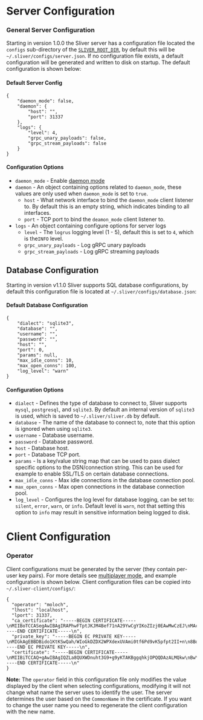 
# Server Configuration

### General Server Configuration
 
Starting in version 1.0.0 the Sliver server has a configuration file located the `configs` sub-directory of the [`SLIVER_ROOT_DIR`](https://github.com/BishopFox/sliver/wiki/Environment-Variables#assets), by default this will be `~/.sliver/configs/server.json`. If no configuration file exists, a default configuration will be generated and written to disk on startup. The default configuration is shown below:

#### Default Server Config
```
{
    "daemon_mode": false,
    "daemon": {
        "host": "",
        "port": 31337
    },
    "logs": {
        "level": 4,
        "grpc_unary_payloads": false,
        "grpc_stream_payloads": false
    }
}
```

#### Configuration Options
* `daemon_mode` - Enable [daemon mode](https://github.com/BishopFox/sliver/wiki/Daemon-Mode)
* `daemon` - An object containing options related to `daemon_mode`, these values are only used when `daemon_mode` is set to `true`.
  * `host` - What network interface to bind the `daemon_mode` client listener to. By default this is an empty string, which indicates binding to all interfaces.
  * `port` - TCP port to bind the `deamon_mode` client listener to.
* `logs` - An object containing configure options for server logs
  * `level` - The `logrus` logging level (1 - 5), default this is set to `4`, which is the`INFO` level.
  * `grpc_unary_payloads` - Log gRPC unary payloads
  * `grpc_stream_payloads` - Log gRPC streaming payloads


## Database Configuration

Starting in version v1.1.0 Sliver supports SQL database configurations, by default this configuration file is located at `~/.sliver/configs/database.json`:

#### Default Database Configuration
```
{
    "dialect": "sqlite3",
    "database": "",
    "username": "",
    "password": "",
    "host": "",
    "port": 0,
    "params": null,
    "max_idle_conns": 10,
    "max_open_conns": 100,
    "log_level": "warn"
}
```

#### Configuration Options
* `dialect` - Defines the type of database to connect to, Sliver supports `mysql`, `postgresql`, and `sqlite3`. By default an internal version of `sqlite3` is used, which is saved to `~/.sliver/sliver.db` by default.
* `database` - The name of the database to connect to, note that this option is ignored when using `sqlite3`.
* `username` - Database username.
* `password` - Database password.
* `host` - Database host.
* `port` - Database TCP port.
* `params` - Is a key/value string map that can be used to pass dialect specific options to the DSN/connection string. This can be used for example to enable SSL/TLS on certain database connections.
* `max_idle_conns` - Max idle connections in the database connection pool.
* `max_open_conns` - Max open connections in the database connection pool.
* `log_level` - Configures the log level for database logging, can be set to: `silent`, `error`, `warn`, or `info`. Default level is `warn`, not that setting this option to `info` may result in sensitive information being logged to disk.


# Client Configuration


### Operator 

Client configurations must be generated by the server (they contain per-user key pairs). For more details see [multiplayer mode](https://github.com/BishopFox/sliver/wiki/Multiplayer-Mode), and example configuration is shown below. Client configuration files can be copied into `~/.sliver-client/configs/`:

```
{
  "operator": "moloch",
  "lhost": "localhost",
  "lport": 31337,
  "ca_certificate": "-----BEGIN CERTIFICATE-----\nMIIBoTCCASegAwIBAgIRAPhwFTptJKJM4Bef71nA29YwCgYIKoZIzj0EAwMwCzEJ\nMAcGA1UEChMAMB4XDTIwMDExNDIyNTY1NloXDTIzMDExMzIyNTY1NlowCzEJMAcG\nA1UEChMAMHYwEAYHKoZIzj0CAQYFK4EEACIDYgAEmvGJZ8zDqLxge2PfhK1QcdOi\n6kEV8vgz/S1fSiU9h21JDVaX+FFhG2cYIzr1Q3zE2Ml+pUdnwUSk24pFFTUhjlsO\n4H2YQC/W46DXSa8VQdvpfDaTPYLzXuBhsdVcn2rdo08wTTAOBgNVHQ8BAf8EBAMC\nAqQwHQYDVR0lBBYwFAYIKwYBBQUHAwEGCCsGAQUFBwMCMA8GA1UdEwEB/wQFMAMB\nAf8wCwYDVR0RBAQwAoIAMAoGCCqGSM49BAMDA2gAMGUCMQDOj0sVrVoJSkN4qiqn\nS9wMFNeVOZ+5TVZOOpTn19nc4C/wq9jwdYRHW1dlmvWu2LMCMCm2y1TkaWLa/i4t\nArTCIiCmNVRxAR1xFsWama9yv7wFY0+5xKS7W944418v0jYJKA==\n-----END CERTIFICATE-----\n",
  "private_key": "-----BEGIN EC PRIVATE KEY-----\nMIGkAgEBBDBido1KtKSwQah/WIoGkDZDX2WPXdexUVAmi0tf6Pd9vK5pfpt2II+n\n8BqkV0ifyjugBwYFK4EEACKhZANiAATHATh7e8uX/MN5mokguQf4ywXgTaihYD//\nyraEUcZAYsrCtDHmdAH356GPrxlPSpwyWhFV3fIQJKI2Hf/8/mAd3wqCGQQzq5Mt\ncM0B36+vP9wOGsTI/tc32+0glRZoxo8=\n-----END EC PRIVATE KEY-----\n",
  "certificate": "-----BEGIN CERTIFICATE-----\nMIIBiTCCAQ+gAwIBAgIQZLa8QUXWDnuht3G9+g9yKTAKBggqhkjOPQQDAzALMQkw\nBwYDVQQKEwAwHhcNMTkwNzIyMjE1MzAzWhcNMjIwNzIxMjE1MzAzWjAcMQkwBwYD\nVQQKEwAxDzANBgNVBAMTBm1vbG9jaDB2MBAGByqGSM49AgEGBSuBBAAiA2IABMcB\nOHt7y5f8w3maiSC5B/jLBeBNqKFgP//KtoRRxkBiysK0MeZ0AffnoY+vGU9KnDJa\nEVXd8hAkojYd//z+YB3fCoIZBDOrky1wzQHfr68/3A4axMj+1zfb7SCVFmjGj6Mn\nMCUwDgYDVR0PAQH/BAQDAgWgMBMGA1UdJQQMMAoGCCsGAQUFBwMCMAoGCCqGSM49\nBAMDA2gAMGUCMH0hbeghZfMkhp9Wf2a7eqj8IruwKH6vQql/6nxQ8aunfCUUxWo8\nOrxxaqp+bGCCCQIxAK5Icqww8m9llhprfzENaFZUCkpyvBMm9EB8B69SBFBHcVFm\n7bqHjFFMH39g2JCy9Q==\n-----END CERTIFICATE-----\n"
}
```

__Note:__ The `operator` field in this configuration file only modifies the value displayed by the client when selecting configurations, modifying it will not change what name the server uses to identify the user. The server determines the user based on the `CommonName` in the certificate. If you want to change the user name you need to regenerate the client configuration with the new name.